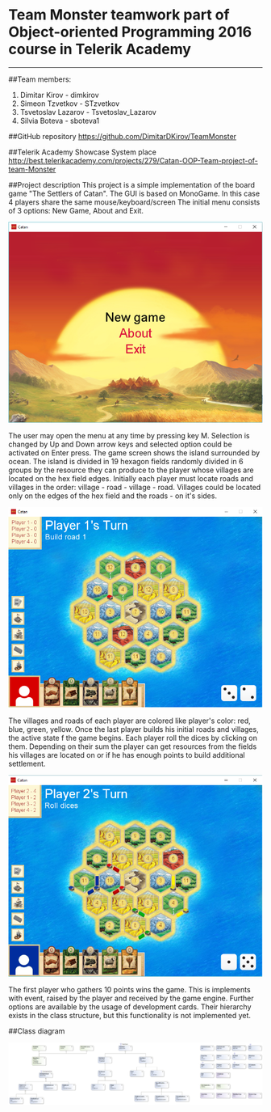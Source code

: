 # Team Monster teamwork part of Object-oriented Programming 2016 course in Telerik Academy
----------------------------------

##Team members:

 1. Dimitar Kirov - dimkirov
 2. Simeon Tzvetkov - STzvetkov
 3. Tsvetoslav Lazarov - Tsvetoslav_Lazarov
 4. Silvia Boteva - sboteva1

##GitHub repository
https://github.com/DimitarDKirov/TeamMonster

##Telerik Academy Showcase System place
http://best.telerikacademy.com/projects/279/Catan-OOP-Team-project-of-team-Monster

##Project description
This project is a simple implementation of the board game "The Settlers of Catan". The GUI is based on MonoGame. In this case 4 players share the same mouse/keyboard/screen The initial menu consists of 3 options: New Game, About and Exit. 

![InitState](./images/InitState.png)

The user may open the menu at any time by pressing key M. Selection is changed by Up and Down arrow keys and selected option could be activated on Enter press. The game screen shows the island surrounded by ocean. The island is divided in 19 hexagon fields randomly divided in 6 groups by the resource they can produce to the player whose villages are located on the hex field edges. Initially each player must locate roads and villages in the order: village - road - village - road. Villages could be located only on the edges of the hex field and the roads - on it's sides.

![GameFieldInit](./images/GameFieldInit.png)

The villages and roads of each player are colored like player's color: red, blue, green, yellow.
Once the last player builds his initial roads and villages, the active state f the game begins. Each player roll the dices by clicking on them. Depending on their sum the player can get resources from the fields his villages are located on or if he has enough points to build additional settlement.

![GamePlayState](./images/GamePLayState.png)

The first player who gathers 10 points wins the game. This is implements with event, raised by the player and received by the game engine.
Further options are available by the usage of development cards. Their hierarchy exists in the class structure, but this functionality is not implemented yet.

##Class diagram

![ClassDiagramLast](./images/ClassDiagramLast.png)